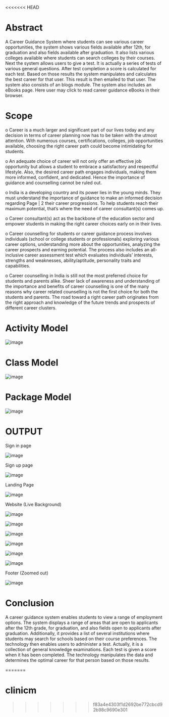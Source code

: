 <<<<<<< HEAD
# Abstract
A Career Guidance System where students can see various career opportunities, the system shows various fields available after 12th, for graduation and also fields available after graduation. It also lists various colleges available where students can search colleges by their courses. Next the system allows users to give a test. It is actually a series of tests of various general questions. After test completion a score is calculated for each test. Based on those results the system manipulates and calculates the best career for that user. This result is then emailed to that user. The system also consists of an blogs module. The system also includes an eBooks page. Here user may click to read career guidance eBooks in their browser.

# Scope
o Career is a much larger and significant part of our lives today and any decision in terms of career planning now has to be taken with the utmost attention. With numerous courses, certifications, colleges, job opportunities available, choosing the right career path could become intimidating for students.

o An adequate choice of career will not only offer an effective job opportunity but allows a student to embrace a satisfactory and respectful lifestyle. Also, the desired career path engages individuals, making them more informed, confident, and dedicated. Hence the importance of guidance and counselling cannot be ruled out.

o India is a developing country and its power lies in the young minds. They must understand the importance of guidance to make an informed decision regarding Page | 2 their career progressions. To help students reach their maximum potential, that’s where the need of career consultant(s) comes up.

o Career consultant(s) act as the backbone of the education sector and empower students in making the right career choices early on in their lives.

o Career counselling for students or career guidance process involves individuals (school or college students or professionals) exploring various career options, understanding more about the opportunities, analyzing the career prospects and earning potential. The process also includes an all-inclusive career assessment test which evaluates individuals’ interests, strengths and weaknesses, ability/aptitude, personality traits and capabilities.

o Career counselling in India is still not the most preferred choice for students and parents alike. Sheer lack of awareness and understanding of the importance and benefits of career counselling is one of the many reasons why career related counselling is not the first choice for both the students and parents. The road toward a right career path originates from the right approach and knowledge of the future trends and prospects of different career clusters.

# Activity Model
![image](https://github.com/KasiR07/Career-Guidance-System/assets/108777263/0953f625-5b8e-4cd6-8ee4-dafc740a14c3)

# Class Model
![image](https://github.com/KasiR07/Career-Guidance-System/assets/108777263/da50e90d-5799-4267-84da-f45b5abf6c6c)

# Package Model
![image](https://github.com/KasiR07/Career-Guidance-System/assets/108777263/6074fc6c-3e53-4863-9534-c81dcd884664)

# OUTPUT

Sign in page

![image](https://github.com/KasiR07/Career-Guidance-System/assets/108777263/94c038bb-c35f-47b1-b7d6-b25e66758267)

Sign up page

![image](https://github.com/KasiR07/Career-Guidance-System/assets/108777263/98d97b22-7d37-4770-a235-a3b9b5fe79aa)

Landing Page

![image](https://github.com/KasiR07/Career-Guidance-System/assets/108777263/322e8dee-afe9-40f5-b25e-2805e353a6ec)

Website (Live Background)

![image](https://github.com/KasiR07/Career-Guidance-System/assets/108777263/44cdff79-6ba4-47b0-bf26-a0f4103855bc)

![image](https://github.com/KasiR07/Career-Guidance-System/assets/108777263/5b919ba7-458c-4b35-b687-3e06ad5c21a8)

![image](https://github.com/KasiR07/Career-Guidance-System/assets/108777263/f30604a9-adfb-4224-a21e-6a505edbf250)

![image](https://github.com/KasiR07/Career-Guidance-System/assets/108777263/d1789b4e-88da-4459-a199-60560dffd549)

![image](https://github.com/KasiR07/Career-Guidance-System/assets/108777263/d059c9c7-3e3c-4437-815a-649d00ddc298)

![image](https://github.com/KasiR07/Career-Guidance-System/assets/108777263/762a513a-5d14-4619-ad0e-9c7878991449)

Footer (Zoomed out)

![image](https://github.com/KasiR07/Career-Guidance-System/assets/108777263/7e34e6bb-7c8c-4d85-8462-2401f33c6d2a)

# Conclusion
A career guidance system enables students to view a range of employment options. The system displays a range of areas that are open to applicants after the 12th grade, for graduation, and also fields open to applicants after graduation. Additionally, it provides a list of several institutions where students may search for schools based on their course preferences. The technology then enables users to administer a test. Actually, it is a collection of general knowledge examinations. Each test is given a score when it has been completed. The technology manipulates the data and determines the optimal career for that person based on those results.













=======
# clinicm
>>>>>>> f83a4e4303f1d2692be772cbcd92b98c9690e301
